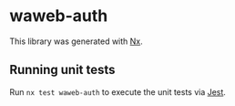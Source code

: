 # waweb-auth

This library was generated with [Nx](https://nx.dev).

## Running unit tests

Run `nx test waweb-auth` to execute the unit tests via [Jest](https://jestjs.io).
